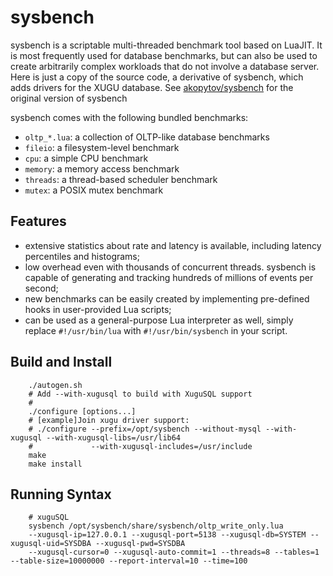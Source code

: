 # sysbench

sysbench is a scriptable multi-threaded benchmark tool based on
LuaJIT. It is most frequently used for database benchmarks, but can also
be used to create arbitrarily complex workloads that do not involve a
database server. Here is just a copy of the source code, a derivative 
of sysbench, which adds drivers for the XUGU database. See 
[akopytov/sysbench](https://github.com/akopytov/sysbench) 
for the original version of sysbench

sysbench comes with the following bundled benchmarks:

- `oltp_*.lua`: a collection of OLTP-like database benchmarks
- `fileio`: a filesystem-level benchmark
- `cpu`: a simple CPU benchmark
- `memory`: a memory access benchmark
- `threads`: a thread-based scheduler benchmark
- `mutex`: a POSIX mutex benchmark

## Features

- extensive statistics about rate and latency is available, including
  latency percentiles and histograms;
- low overhead even with thousands of concurrent threads. sysbench is
  capable of generating and tracking hundreds of millions of events per
  second;
- new benchmarks can be easily created by implementing pre-defined hooks
  in user-provided Lua scripts;
- can be used as a general-purpose Lua interpreter as well, simply
  replace `#!/usr/bin/lua` with `#!/usr/bin/sysbench` in your script.


## Build and Install
``` shell
    ./autogen.sh
    # Add --with-xugusql to build with XuguSQL support
    # 
    ./configure [options...]
    # [example]Join xugu driver support:
    # ./configure --prefix=/opt/sysbench --without-mysql --with-xugusql --with-xugusql-libs=/usr/lib64 
    #             --with-xugusql-includes=/usr/include
    make 
    make install
```

## Running Syntax
``` shell
    # xuguSQL
    sysbench /opt/sysbench/share/sysbench/oltp_write_only.lua
    --xugusql-ip=127.0.0.1 --xugusql-port=5138 --xugusql-db=SYSTEM --xugusql-uid=SYSDBA --xugusql-pwd=SYSDBA 
    --xugusql-cursor=0 --xugusql-auto-commit=1 --threads=8 --tables=1 --table-size=10000000 --report-interval=10 --time=100
```


